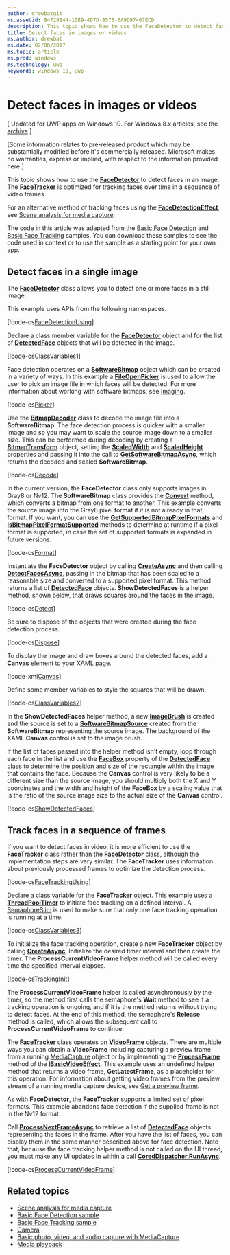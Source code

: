 ---author: drewbatgitms.assetid: 84729E44-10E9-4D7D-8575-6A9D97467ECDdescription: This topic shows how to use the FaceDetector to detect faces in an image. The FaceTracker is optimized for tracking faces over time in a sequence of video frames.title: Detect faces in images or videosms.author: drewbatms.date: 02/08/2017ms.topic: articlems.prod: windowsms.technology: uwpkeywords: windows 10, uwp---# Detect faces in images or videos\[ Updated for UWP apps on Windows 10. For Windows 8.x articles, see the [archive](http://go.microsoft.com/fwlink/p/?linkid=619132) \]\[Some information relates to pre-released product which may be substantially modified before it's commercially released. Microsoft makes no warranties, express or implied, with respect to the information provided here.\]This topic shows how to use the [**FaceDetector**](https://msdn.microsoft.com/library/windows/apps/dn974129) to detect faces in an image. The [**FaceTracker**](https://msdn.microsoft.com/library/windows/apps/dn974150) is optimized for tracking faces over time in a sequence of video frames.For an alternative method of tracking faces using the [**FaceDetectionEffect**](https://msdn.microsoft.com/library/windows/apps/dn948776), see [Scene analysis for media capture](scene-analysis-for-media-capture.md).The code in this article was adapted from the [Basic Face Detection](http://go.microsoft.com/fwlink/p/?LinkId=620512&clcid=0x409) and [Basic Face Tracking](http://go.microsoft.com/fwlink/p/?LinkId=620513&clcid=0x409) samples. You can download these samples to see the code used in context or to use the sample as a starting point for your own app.## Detect faces in a single imageThe [**FaceDetector**](https://msdn.microsoft.com/library/windows/apps/dn974129) class allows you to detect one or more faces in a still image.This example uses APIs from the following namespaces.[!code-cs[FaceDetectionUsing](./code/FaceDetection_Win10/cs/MainPage.xaml.cs#SnippetFaceDetectionUsing)]Declare a class member variable for the [**FaceDetector**](https://msdn.microsoft.com/library/windows/apps/dn974129) object and for the list of [**DetectedFace**](https://msdn.microsoft.com/library/windows/apps/dn974123) objects that will be detected in the image.[!code-cs[ClassVariables1](./code/FaceDetection_Win10/cs/MainPage.xaml.cs#SnippetClassVariables1)]Face detection operates on a [**SoftwareBitmap**](https://msdn.microsoft.com/library/windows/apps/dn887358) object which can be created in a variety of ways. In this example a [**FileOpenPicker**](https://msdn.microsoft.com/library/windows/apps/br207847) is used to allow the user to pick an image file in which faces will be detected. For more information about working with software bitmaps, see [Imaging](imaging.md).[!code-cs[Picker](./code/FaceDetection_Win10/cs/MainPage.xaml.cs#SnippetPicker)]Use the [**BitmapDecoder**](https://msdn.microsoft.com/library/windows/apps/br226176) class to decode the image file into a **SoftwareBitmap**. The face detection process is quicker with a smaller image and so you may want to scale the source image down to a smaller size. This can be performed during decoding by creating a [**BitmapTransform**](https://msdn.microsoft.com/library/windows/apps/br226254) object, setting the [**ScaledWidth**](https://msdn.microsoft.com/library/windows/apps/br226261) and [**ScaledHeight**](https://msdn.microsoft.com/library/windows/apps/br226260) properties and passing it into the call to [**GetSoftwareBitmapAsync**](https://msdn.microsoft.com/library/windows/apps/dn887332), which returns the decoded and scaled **SoftwareBitmap**.[!code-cs[Decode](./code/FaceDetection_Win10/cs/MainPage.xaml.cs#SnippetDecode)]In the current version, the **FaceDetector** class only supports images in Gray8 or Nv12. The **SoftwareBitmap** class provides the [**Convert**](https://msdn.microsoft.com/library/windows/apps/dn887362) method, which converts a bitmap from one format to another. This example converts the source image into the Gray8 pixel format if it is not already in that format. If you want, you can use the [**GetSupportedBitmapPixelFormats**](https://msdn.microsoft.com/library/windows/apps/dn974140) and [**IsBitmapPixelFormatSupported**](https://msdn.microsoft.com/library/windows/apps/dn974142) methods to determine at runtime if a pixel format is supported, in case the set of supported formats is expanded in future versions.[!code-cs[Format](./code/FaceDetection_Win10/cs/MainPage.xaml.cs#SnippetFormat)]Instantiate the **FaceDetector** object by calling [**CreateAsync**](https://msdn.microsoft.com/library/windows/apps/dn974132) and then calling [**DetectFacesAsync**](https://msdn.microsoft.com/library/windows/apps/dn974134), passing in the bitmap that has been scaled to a reasonable size and converted to a supported pixel format. This method returns a list of [**DetectedFace**](https://msdn.microsoft.com/library/windows/apps/dn974123) objects. **ShowDetectedFaces** is a helper method, shown below, that draws squares around the faces in the image.[!code-cs[Detect](./code/FaceDetection_Win10/cs/MainPage.xaml.cs#SnippetDetect)]Be sure to dispose of the objects that were created during the face detection process.[!code-cs[Dispose](./code/FaceDetection_Win10/cs/MainPage.xaml.cs#SnippetDispose)]To display the image and draw boxes around the detected faces, add a [**Canvas**](https://msdn.microsoft.com/library/windows/apps/br209267) element to your XAML page.[!code-xml[Canvas](./code/FaceDetection_Win10/cs/MainPage.xaml#SnippetCanvas)]Define some member variables to style the squares that will be drawn.[!code-cs[ClassVariables2](./code/FaceDetection_Win10/cs/MainPage.xaml.cs#SnippetClassVariables2)]In the **ShowDetectedFaces** helper method, a new [**ImageBrush**](https://msdn.microsoft.com/library/windows/apps/br210101) is created and the source is set to a [**SoftwareBitmapSource**](https://msdn.microsoft.com/library/windows/apps/dn997854) created from the **SoftwareBitmap** representing the source image. The background of the XAML **Canvas** control is set to the image brush.If the list of faces passed into the helper method isn't empty, loop through each face in the list and use the [**FaceBox**](https://msdn.microsoft.com/library/windows/apps/dn974126) property of the [**DetectedFace**](https://msdn.microsoft.com/library/windows/apps/dn974123) class to determine the position and size of the rectangle within the image that contains the face. Because the **Canvas** control is very likely to be a different size than the source image, you should multiply both the X and Y coordinates and the width and height of the **FaceBox** by a scaling value that is the ratio of the source image size to the actual size of the **Canvas** control.[!code-cs[ShowDetectedFaces](./code/FaceDetection_Win10/cs/MainPage.xaml.cs#SnippetShowDetectedFaces)]## Track faces in a sequence of framesIf you want to detect faces in video, it is more efficient to use the [**FaceTracker**](https://msdn.microsoft.com/library/windows/apps/dn974150) class rather than the [**FaceDetector**](https://msdn.microsoft.com/library/windows/apps/dn974129) class, although the implementation steps are very similar. The **FaceTracker** uses information about previously processed frames to optimize the detection process.[!code-cs[FaceTrackingUsing](./code/FaceDetection_Win10/cs/MainPage.xaml.cs#SnippetFaceTrackingUsing)]Declare a class variable for the **FaceTracker** object. This example uses a [**ThreadPoolTimer**](https://msdn.microsoft.com/library/windows/apps/br230587) to initiate face tracking on a defined interval. A [SemaphoreSlim](https://msdn.microsoft.com/library/system.threading.semaphoreslim.aspx) is used to make sure that only one face tracking operation is running at a time.[!code-cs[ClassVariables3](./code/FaceDetection_Win10/cs/MainPage.xaml.cs#SnippetClassVariables3)]To initialize the face tracking operation, create a new **FaceTracker** object by calling [**CreateAsync**](https://msdn.microsoft.com/library/windows/apps/dn974151). Initialize the desired timer interval and then create the timer. The **ProcessCurrentVideoFrame** helper method will be called every time the specified interval elapses.[!code-cs[TrackingInit](./code/FaceDetection_Win10/cs/MainPage.xaml.cs#SnippetTrackingInit)]The **ProcessCurrentVideoFrame** helper is called asynchronously by the timer, so the method first calls the semaphore's **Wait** method to see if a tracking operation is ongoing, and if it is the method returns without trying to detect faces. At the end of this method, the semaphore's **Release** method is called, which allows the subsequent call to **ProcessCurrentVideoFrame** to continue.The [**FaceTracker**](https://msdn.microsoft.com/library/windows/apps/dn974150) class operates on [**VideoFrame**](https://msdn.microsoft.com/library/windows/apps/dn930917) objects. There are multiple ways you can obtain a **VideoFrame** including capturing a preview frame from a running [MediaCapture](capture-photos-and-video-with-mediacapture.md) object or by implementing the [**ProcessFrame**](https://msdn.microsoft.com/library/windows/apps/dn764784) method of the [**IBasicVideoEffect**](https://msdn.microsoft.com/library/windows/apps/dn764788). This example uses an undefined helper method that returns a video frame, **GetLatestFrame**, as a placeholder for this operation. For information about getting video frames from the preview stream of a running media capture device, see [Get a preview frame](get-a-preview-frame.md).As with **FaceDetector**, the **FaceTracker** supports a limited set of pixel formats. This example abandons face detection if the supplied frame is not in the Nv12 format.Call [**ProcessNextFrameAsync**](https://msdn.microsoft.com/library/windows/apps/dn974157) to retrieve a list of [**DetectedFace**](https://msdn.microsoft.com/library/windows/apps/dn974123) objects representing the faces in the frame. After you have the list of faces, you can display them in the same manner described above for face detection. Note that, because the face tracking helper method is not called on the UI thread, you must make any UI updates in within a call [**CoredDispatcher.RunAsync**](https://msdn.microsoft.com/library/windows/apps/hh750317).[!code-cs[ProcessCurrentVideoFrame](./code/FaceDetection_Win10/cs/MainPage.xaml.cs#SnippetProcessCurrentVideoFrame)]## Related topics* [Scene analysis for media capture](scene-analysis-for-media-capture.md)* [Basic Face Detection sample](http://go.microsoft.com/fwlink/p/?LinkId=620512&clcid=0x409)* [Basic Face Tracking sample](http://go.microsoft.com/fwlink/p/?LinkId=620513&clcid=0x409)* [Camera](camera.md)* [Basic photo, video, and audio capture with MediaCapture](basic-photo-video-and-audio-capture-with-MediaCapture.md)* [Media playback](media-playback.md)
